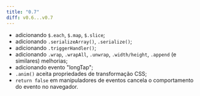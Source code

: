 ```yaml
---
title: "0.7"
diff: v0.6...v0.7
---
```


* adicionando `$.each`, `$.map`, `$.slice`;
* adicionando `.serializeArray()`, `.serialize()`;
* adicionando `.triggerHandler()`;
* adicionando `.wrap`, `.wrapAll`, `.unwrap`, `.width/height`, `.append` (e similares) melhorias;
* adicionando evento "longTap";
* `.anim()` aceita propriedades de transformação CSS;
* `return false` em manipuladores de eventos cancela o comportamento do evento no navegador.
